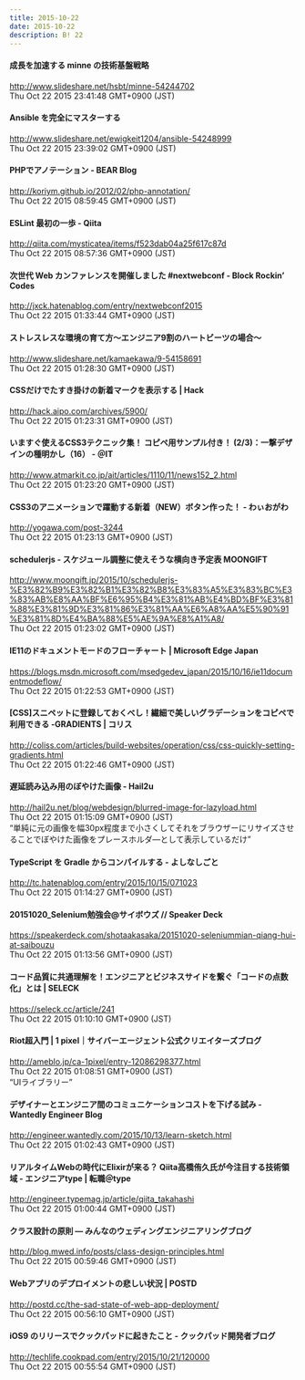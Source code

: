 ```yaml
---
title: 2015-10-22
date: 2015-10-22
description: B! 22
---
```


#### 成長を加速する minne の技術基盤戦略
http://www.slideshare.net/hsbt/minne-54244702<br>
Thu Oct 22 2015 23:41:48 GMT+0900 (JST)<br>


#### Ansible を完全にマスターする
http://www.slideshare.net/ewigkeit1204/ansible-54248999<br>
Thu Oct 22 2015 23:39:02 GMT+0900 (JST)<br>


#### PHPでアノテーション - BEAR Blog
http://koriym.github.io/2012/02/php-annotation/<br>
Thu Oct 22 2015 08:59:45 GMT+0900 (JST)<br>


#### ESLint 最初の一歩 - Qiita
http://qiita.com/mysticatea/items/f523dab04a25f617c87d<br>
Thu Oct 22 2015 08:57:36 GMT+0900 (JST)<br>


#### 次世代 Web カンファレンスを開催しました #nextwebconf - Block Rockin’ Codes
http://jxck.hatenablog.com/entry/nextwebconf2015<br>
Thu Oct 22 2015 01:33:44 GMT+0900 (JST)<br>


#### ストレスレスな環境の育て方～エンジニア9割のハートビーツの場合～
http://www.slideshare.net/kamaekawa/9-54158691<br>
Thu Oct 22 2015 01:28:30 GMT+0900 (JST)<br>


#### CSSだけでたすき掛けの新着マークを表示する | Hack
http://hack.aipo.com/archives/5900/<br>
Thu Oct 22 2015 01:23:31 GMT+0900 (JST)<br>


####  いますぐ使えるCSS3テクニック集！ コピペ用サンプル付き！ (2/3)：一撃デザインの種明かし（16） - ＠IT
http://www.atmarkit.co.jp/ait/articles/1110/11/news152_2.html<br>
Thu Oct 22 2015 01:23:20 GMT+0900 (JST)<br>


#### CSS3のアニメーションで躍動する新着（NEW）ボタン作った！ - わぃおがわ
http://yogawa.com/post-3244<br>
Thu Oct 22 2015 01:23:13 GMT+0900 (JST)<br>


#### schedulerjs - スケジュール調整に使えそうな横向き予定表 MOONGIFT
http://www.moongift.jp/2015/10/schedulerjs-%E3%82%B9%E3%82%B1%E3%82%B8%E3%83%A5%E3%83%BC%E3%83%AB%E8%AA%BF%E6%95%B4%E3%81%AB%E4%BD%BF%E3%81%88%E3%81%9D%E3%81%86%E3%81%AA%E6%A8%AA%E5%90%91%E3%81%8D%E4%BA%88%E5%AE%9A%E8%A1%A8/<br>
Thu Oct 22 2015 01:23:02 GMT+0900 (JST)<br>


#### IE11のドキュメントモードのフローチャート | Microsoft Edge Japan
https://blogs.msdn.microsoft.com/msedgedev_japan/2015/10/16/ie11documentmodeflow/<br>
Thu Oct 22 2015 01:22:53 GMT+0900 (JST)<br>


####   [CSS]スニペットに登録しておくべし！繊細で美しいグラデーションをコピペで利用できる -GRADIENTS | コリス
http://coliss.com/articles/build-websites/operation/css/css-quickly-setting-gradients.html<br>
Thu Oct 22 2015 01:22:46 GMT+0900 (JST)<br>


#### 遅延読み込み用のぼやけた画像 - Hail2u
http://hail2u.net/blog/webdesign/blurred-image-for-lazyload.html<br>
Thu Oct 22 2015 01:15:09 GMT+0900 (JST)<br>
“単純に元の画像を幅30px程度まで小さくしてそれをブラウザーにリサイズさせることでぼやけた画像をプレースホルダ―として表示しているだけ”


#### TypeScript を Gradle からコンパイルする - よしなしごと
http://tc.hatenablog.com/entry/2015/10/15/071023<br>
Thu Oct 22 2015 01:14:27 GMT+0900 (JST)<br>


#### 20151020_Selenium勉強会@サイボウズ // Speaker Deck
https://speakerdeck.com/shotaakasaka/20151020-seleniummian-qiang-hui-at-saibouzu<br>
Thu Oct 22 2015 01:13:56 GMT+0900 (JST)<br>


#### コード品質に共通理解を！エンジニアとビジネスサイドを繋ぐ「コードの点数化」とは | SELECK
https://seleck.cc/article/241<br>
Thu Oct 22 2015 01:10:10 GMT+0900 (JST)<br>


#### Riot超入門 | 1 pixel｜サイバーエージェント公式クリエイターズブログ
http://ameblo.jp/ca-1pixel/entry-12086298377.html<br>
Thu Oct 22 2015 01:08:51 GMT+0900 (JST)<br>
“UIライブラリー”


#### デザイナーとエンジニア間のコミュニケーションコストを下げる試み - Wantedly Engineer Blog
http://engineer.wantedly.com/2015/10/13/learn-sketch.html<br>
Thu Oct 22 2015 01:02:43 GMT+0900 (JST)<br>


#### リアルタイムWebの時代にElixirが来る？ Qiita高橋侑久氏が今注目する技術領域 - エンジニアtype | 転職＠type
http://engineer.typemag.jp/article/qiita_takahashi<br>
Thu Oct 22 2015 01:00:44 GMT+0900 (JST)<br>


#### クラス設計の原則 — みんなのウェディングエンジニアリングブログ
http://blog.mwed.info/posts/class-design-principles.html<br>
Thu Oct 22 2015 00:59:46 GMT+0900 (JST)<br>


#### Webアプリのデプロイメントの悲しい状況 | POSTD
http://postd.cc/the-sad-state-of-web-app-deployment/<br>
Thu Oct 22 2015 00:56:10 GMT+0900 (JST)<br>


#### iOS9 のリリースでクックパッドに起きたこと - クックパッド開発者ブログ
http://techlife.cookpad.com/entry/2015/10/21/120000<br>
Thu Oct 22 2015 00:55:54 GMT+0900 (JST)<br>


